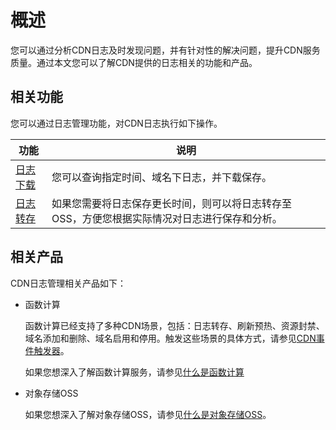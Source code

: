 # 概述

您可以通过分析CDN日志及时发现问题，并有针对性的解决问题，提升CDN服务质量。通过本文您可以了解CDN提供的日志相关的功能和产品。

## 相关功能

您可以通过日志管理功能，对CDN日志执行如下操作。

|功能|说明|
|--|--|
|[日志下载](/intl.zh-CN/服务管理/日志管理/日志下载.md)|您可以查询指定时间、域名下日志，并下载保存。|
|[日志转存](/intl.zh-CN/服务管理/日志管理/日志转存.md)|如果您需要将日志保存更长时间，则可以将日志转存至OSS，方便您根据实际情况对日志进行保存和分析。|

## 相关产品

CDN日志管理相关产品如下：

-   函数计算

    函数计算已经支持了多种CDN场景，包括：日志转存、刷新预热、资源封禁、域名添加和删除、域名启用和停用。触发这些场景的具体方式，请参见[CDN事件触发器](https://www.alibabacloud.com/help/zh/doc-detail/73333.htm)。

    如果您想深入了解函数计算服务，请参见[什么是函数计算](https://www.alibabacloud.com/help/zh/doc-detail/52895.htm)

-   对象存储OSS

    如果您想深入了解对象存储OSS，请参见[什么是对象存储OSS](/intl.zh-CN/产品简介/什么是对象存储OSS.md)。


